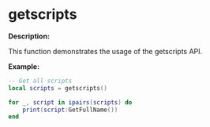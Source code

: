 # getscripts

**Description:**

This function demonstrates the usage of the getscripts API.

**Example:**

```lua
-- Get all scripts
local scripts = getscripts()

for _, script in ipairs(scripts) do
    print(script:GetFullName())
end
```
